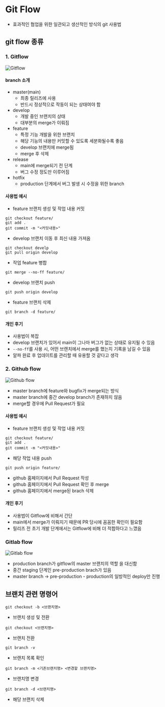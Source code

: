# Git Flow

- 효과적인 협업을 위한 일관되고 생산적인 방식의 git 사용법

## git flow 종류

### 1. Gitflow

![Gitflow](https://vntgcorp.github.io/image/gitlab_flow_gitdashflow.png)

#### branch 소개

- master(main)
  - 최종 릴리즈에 사용
  - 반드시 정상적으로 작동이 되는 상태여야 함
- develop
  - 개발 중인 브랜치의 상태
  - 대부분의 merge가 이뤄짐
- feature
  - 특정 기능 개발을 위한 브랜치
  - 해당 기능의 내용만 커밋할 수 있도록 세분화될수록 좋음
  - develop 브랜치에 merge됨
  - merge 후 삭제
- release
  - main에 merge되기 전 단계
  - 버그 수정 정도만 이루어짐
- hotfix
  - production 단계에서 버그 발생 시 수정을 위한 branch

#### 사용법 예시

- feature 브랜치 생성 및 작업 내용 커밋

```
git checkout feature/
git add .
git commit -m "<커밋내용>"
```

- develop 브랜치 이동 후 최신 내용 가져옴

```
git checkout develp
git pull origin develop
```

- 작업 feature 병합

```
git merge --no-ff feature/
```

- develop 브랜치 push

```
git push origin develop
```

- feature 브랜치 삭제

```
git branch -d feature/
```

#### 개인 후기

- 사용법이 복잡
- develop 브랜치가 있어서 main이 그나마 버그가 없는 상태로 유지될 수 있음
- `--no-ff`를 사용 시, 어떤 브랜치에서 merge를 했는지 기록을 남길 수 있음
- 알파 완료 후 업데이트를 관리할 때 유용할 것 같다고 생각

### 2. Github flow

![Github flow](https://vntgcorp.github.io/image/github_flow.png)

- master branch에 feature와 bugfix가 merge되는 방식
- master branch에 중간 develop branch가 존재하지 않음
- merge할 경우에 Pull Request가 필요

#### 사용법 예시

- feature 브랜치 생성 및 작업 내용 커밋

```
git checkout feature/
git add .
git commit -m "<커밋내용>"
```

- 해당 작업 내용 push

```
git push origin feature/
```

- github 홈페이지에서 Pull Request 작성
- github 홈페이지에서 Pull Request 확인 후 merge
- github 홈페이지에서 merge된 brach 삭제

#### 개인 후기

- 사용법이 Gitflow에 비해서 간단
- main에서 merge가 이뤄지기 때문에 PR 당시에 꼼꼼한 확인이 필요함
- 릴리즈 전 초기 개발 단계에서는 Gitflow에 비해 더 적합하다고 느꼈음

### Gitlab flow

![Gitlab flow](https://vntgcorp.github.io/image/gitlab_flow_environment_branches.png)

- production branch가 gitflow의 master 브랜치의 역할 을 대신함
- 중간 staging 단계인 pre-production brach가 있음
- master branch -> pre-production - production의 일방적인 deploy만 진행

## 브랜치 관련 명령어

```
git checkout -b <브랜치명>
```

- 브랜치 생성 및 전환

```
git checkout <브랜치명>
```

- 브랜치 전환

```
git branch -v
```

- 브랜치 목록 확인

```
git branch -m <기존브랜치명> <변경할 브랜치명>
```

- 브랜치명 변경

```
git branch -d <브랜치명>
```

- 해당 브랜치 삭제
